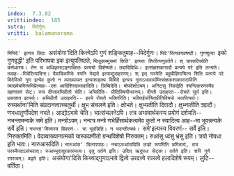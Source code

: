 ```yaml
---
index:  7.3.82
vrittiindex:  185
sutra:  मिदेर्गुणः
vritti:  balamanorama 
---
```


`मिमिदे' इत्यत्र लिटः `असंयोगा'दिति कित्त्वेऽपि गुणं शङ्कितुमाह--मिदेर्गुणः। `मिदे'रित्यवयवषष्ठी। गुणश्रुत्या `इको गुणवृद्धी' इति परिभाषया इक इत्युपतिष्ठते, `ष्ठिवुक्लमुचमां शिति' इत्यतः शितीत्यनुवर्तते। श् चासाविच्चेति कर्मधारयः। तेन च अधिकृताऽङ्गाक्षिप्तः प्रत्ययो विशेष्यते। तदादिविधिः। इत्संज्ञशकारादौ प्रत्यये परे इति लभ्यते। तदाह--मिदेरित्यादिना। दैवादिकमिदेः श्यनि मेद्यते इत्याद्युदाहरणम्। श् इत् यस्येति बहुव्रीहिमाश्रित्य शिति प्रत्यये परे मिदेरिको गुण इत्येव कुतो न व्याख्यायत इत्याशङ्क्य मिमिदे इत्यत्र गुणाऽभावार्थमित्संज्ञकशाकारादाविति व्याख्येयमित्यभिप्रेत्याह--एश आदिशित्त्वाभावादिति। ञिष्विदेति। षोपदेशोऽयम्। अनिट्सु स्विद्येति श्यन्विकरणस्यैव ग्रहणादयं सेट्। रुच दीप्तावभिप्रीतौ चेति। अभिप्रीतिः- प्रीतिविषयीभवनम्। दीप्तौ उदाहरत--रोचते सूर्य इति। प्रकाशत इत्यर्थः। अभिप्रीतौ उदाहरति-- हरये रोचते भक्तिरिति। भक्तिर्हर्याश्रितप्रीतिविषयो भवतीत्यर्थः। `रुच्यर्थाना'मिति संप्रदानत्वाच्चतुर्थी। क्षुभ संचलने इति। क्षोभते। क्षुभ्यतीति दिवादौ। क्षुभ्नातीति क्र्यादौ। णभधातुर्णोपदेश नभते। आद्योऽभावे चेति। चात्संचलनेऽपि। तत्र अभावार्थकस्य प्रयोगं दर्शयति-- नभन्तामन्यके समे इति। मन्त्रोऽयम्। नन्वत्र मन्त्रे णभेर्हिंसार्थकत्वमेव कुतो न स्यादित्य आह--मा भूवन्नन्यके सर्वे इति। `नभन्ता'मित्यस्य विवरणं-- भा भूवन्निति। न भवन्तीत्यर्थः। `समे'इत्यस्य विवरणं-- सर्वे इति। निरुक्तमिति। वेदव्याख्यानात्मको यास्कप्रणीतो ग्रन्थविशेषो निरुक्तम्। रुआंसु ध्वंसु भ्रंसु इति। त्रयो नोपधा इति भावः। नारुआसदिति। `नारुआंस' दित्यपपाठः। नचाऽरुआंसदिति लङो रूपमिति भ्रमितव्यं, तत्र परस्मैपदाऽसंभवात्। रुआम्भुदातुरकारमध्यः। वृतु वर्तने इति। उदित् ऋदुपधः सेट्कः। वर्तते इति। शपि गुणे रपरत्वम्। ववृते इति। `असंयोगा'दिति कित्त्वाद्गुणाऽभावे द्वित्वे उरदत्त्वे रपरत्वे हलादिशेषे रूपम्। लुटि--वर्तिता। 

